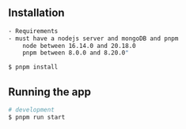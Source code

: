 ## Installation

```bash
- Requirements
- must have a nodejs server and mongoDB and pnpm
    node between 16.14.0 and 20.18.0
    pnpm between 8.0.0 and 8.20.0"
```

```bash
$ pnpm install
```

## Running the app

```bash
# development
$ pnpm run start
```
